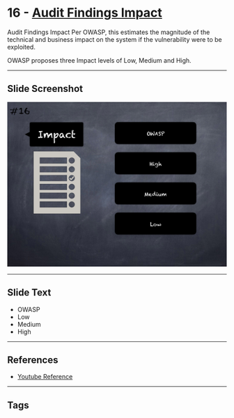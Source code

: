
# 16 - [Audit Findings Impact](./Audit%20Findings%20Impact.md)

Audit Findings Impact Per OWASP, this estimates the magnitude of the technical and business impact on the system if the vulnerability were to be exploited. 

OWASP proposes three Impact levels of Low, Medium and High.
___
## Slide Screenshot
![016.png](../../images/6.%20Audit%20Techniques%20and%20Tools%20101/016.png)
___
## Slide Text
- OWASP
- Low
- Medium
- High
___
## References
- [Youtube Reference](https://youtu.be/M0C7z3TE5Go?t=1513)
___
## Tags
